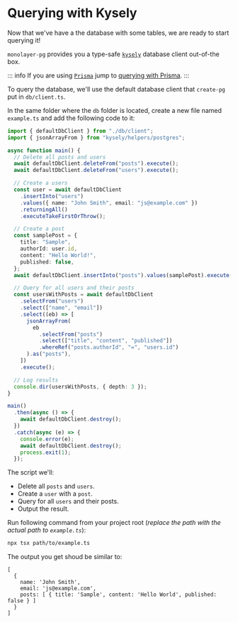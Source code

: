 # Querying with Kysely

Now that we've have a the database with some tables, we are ready to start querying it!

`monolayer-pg` provides you a type-safe [`kysely`](https://kysely.dev) database client out-of-the box.

::: info
If you are using [`Prisma`](https://www.prisma.io) jump to [querying with Prisma](./prisma.md).
:::

To query the database, we'll use the default database client that `create-pg` put in `db/client.ts`.

In the same folder where the `db` folder is located, create a new file named `example.ts` and add the following code to it:

```ts
import { defaultDbClient } from "./db/client";
import { jsonArrayFrom } from "kysely/helpers/postgres";

async function main() {
  // Delete all posts and users
  await defaultDbClient.deleteFrom("posts").execute();
  await defaultDbClient.deleteFrom("users").execute();

  // Create a users
  const user = await defaultDbClient
    .insertInto("users")
    .values({ name: "John Smith", email: "js@example.com" })
    .returningAll()
    .executeTakeFirstOrThrow();

  // Create a post
  const samplePost = {
    title: "Sample",
    authorId: user.id,
    content: "Hello World!",
    published: false,
  };
  await defaultDbClient.insertInto("posts").values(samplePost).execute();

  // Query for all users and their posts
  const usersWithPosts = await defaultDbClient
    .selectFrom("users")
    .select(["name", "email"])
    .select((eb) => [
      jsonArrayFrom(
        eb
          .selectFrom("posts")
          .select(["title", "content", "published"])
          .whereRef("posts.authorId", "=", "users.id")
      ).as("posts"),
    ])
    .execute();

  // Log results
  console.dir(usersWithPosts, { depth: 3 });
}

main()
  .then(async () => {
    await defaultDbClient.destroy();
  })
  .catch(async (e) => {
    console.error(e);
    await defaultDbClient.destroy();
    process.exit(1);
  });
```

The script we'll:

- Delete all `posts` and `users`.
- Create a `user` with a `post`.
- Query for all `users` and their posts.
- Output the result.

Run following command from your project root (*replace the path with the actual path to `example.ts`*):

```bash
npx tsx path/to/example.ts
```

The output you get shoud be similar to:

```text
[
  {
    name: 'John Smith',
    email: 'js@example.com',
    posts: [ { title: 'Sample', content: 'Hello World', published: false } ]
  }
]
```
